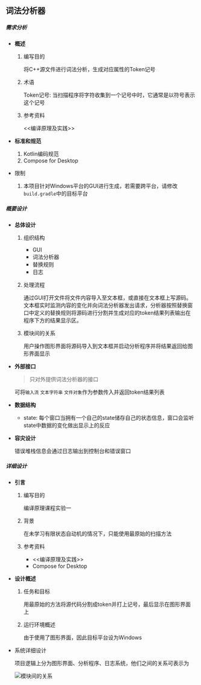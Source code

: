 ## 词法分析器

##### 需求分析

* **概述**

    1. 编写目的

       将C++源文件进行词法分析，生成对应属性的Token记号

    2. 术语

       Token记号: 当扫描程序将字符收集到一个记号中时，它通常是以符号表示这个记号

    3. 参考资料

       <<编译原理及实践>>

* **标准和规范**

    1. Kotlin编码规范
    2. Compose for Desktop

* 限制

    1. 本项目针对Windows平台的GUI进行生成，若需要跨平台，请修改`build.gradle`中的目标平台

##### 概要设计

* **总体设计**

    1. 组织结构

        * GUI
        * 词法分析器
        * 替换规则
        * 日志

    2. 处理流程

       通过GUI打开文件将文件内容导入至文本框，或直接在文本框上写源码。文本框实时监测内容的变化并向词法分析器发出请求，分析器按照替换窗口中定义的替换规则将源码进行分割并生成对应的token结果列表输出在程序下方的结果显示区。

    3. 模块间的关系

       用户操作图形界面将源码导入到文本框并启动分析程序并将结果返回给图形界面显示

* **外部接口**

  >  只对外提供词法分析器的接口

  可将`输入流` `文本字符串` `文件对象`作为参数传入并返回token结果列表

* **数据结构**

    * state: 每个窗口当拥有一个自己的state储存自己的状态信息，窗口会监听state中数据的变化做出显示上的反应

* **容灾设计**

  错误堆栈信息会通过日志输出到控制台和错误窗口

##### 详细设计

* **引言**

    1. 编写目的

       编译原理课程实验一

    2. 背景

       在未学习有限状态自动机的情况下，只能使用最原始的扫描方法

    3. 参考资料

        * <<编译原理及实践>>
        * Compose for Desktop

* **设计概述**

    1. 任务和目标

       用最原始的方法将源代码分割成token并打上记号，最后显示在图形界面上

    2. 运行环境概述

       由于使用了图形界面，因此目标平台设为Windows

* 系统详细设计

  项目逻辑上分为图形界面、分析程序、日志系统，他们之间的关系可表示为

  ![模块间的关系](https://upload.cc/i1/2021/09/20/Hsn9De.jpg)

